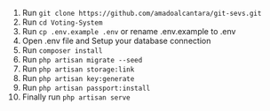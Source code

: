 1. Run `git clone https://github.com/amadoalcantara/git-sevs.git`
2. Run `cd Voting-System`
3. Run `cp .env.example .env` or rename .env.example to .env
4. Open .env file and Setup your database connection
5. Run `composer install`
6. Run `php artisan migrate --seed`
7. Run `php artisan storage:link`
8. Run `php artisan key:generate`
9. Run `php artisan passport:install`
10. Finally run `php artisan serve`